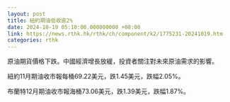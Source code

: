 ```yaml
---
layout: post
title: 紐約期油低收逾2%
date: 2024-10-19 05:10:00.000000000 +08:00
link: https://news.rthk.hk/rthk/ch/component/k2/1775231-20241019.htm
categories: rthk
---
```


原油期貨價格下跌。中國經濟增長放緩，投資者關注對未來原油需求的影響。

紐約11月期油收市報每桶69.22美元，跌1.45美元，跌幅2.05%。

布蘭特12月期油收市報海桶73.06美元，跌1.39美元，跌幅1.87%。

